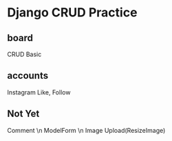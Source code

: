 # Django CRUD Practice

## board
CRUD Basic

## accounts
Instagram Like, Follow

## Not Yet
Comment \n
ModelForm \n
Image Upload(ResizeImage)